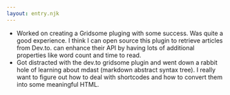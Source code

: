 ```yaml
---
layout: entry.njk
---
```


- Worked on creating a Gridsome pluging with some success. Was quite a good experience. I think I can open source this plugin to retrieve articles from Dev.to. can enhance their API by having lots of additional properties like word count and time to read. 
- Got distracted with the dev.to gridsome plugin and went down a rabbit hole of learning about mdast (markdown abstract syntax tree). I really want to figure out how to deal with shortcodes and how to convert them into some meaningful HTML.
